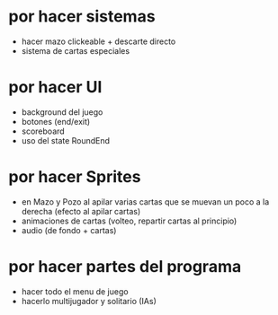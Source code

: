 # por hacer sistemas
- hacer mazo clickeable + descarte directo
- sistema de cartas especiales

# por hacer UI
- background del juego
- botones (end/exit)
- scoreboard
- uso del state RoundEnd

# por hacer Sprites
- en Mazo y Pozo al apilar varias cartas que se muevan un poco a la derecha (efecto al apilar cartas)
- animaciones de cartas (volteo, repartir cartas al principio)
- audio (de fondo + cartas)

# por hacer partes del programa
- hacer todo el menu de juego
- hacerlo multijugador y solitario (IAs)